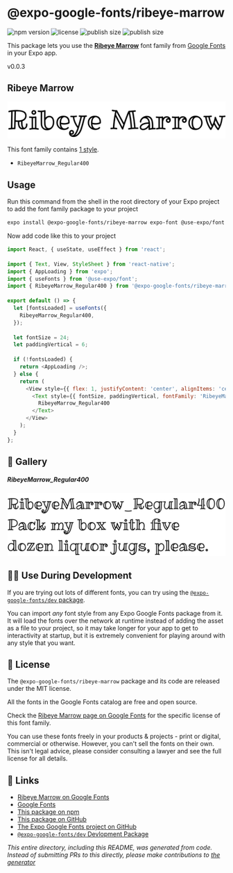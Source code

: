# @expo-google-fonts/ribeye-marrow

![npm version](https://flat.badgen.net/npm/v/@expo-google-fonts/ribeye-marrow)
![license](https://flat.badgen.net/github/license/expo/google-fonts)
![publish size](https://flat.badgen.net/packagephobia/install/@expo-google-fonts/ribeye-marrow)
![publish size](https://flat.badgen.net/packagephobia/publish/@expo-google-fonts/ribeye-marrow)

This package lets you use the [**Ribeye Marrow**](https://fonts.google.com/specimen/Ribeye+Marrow) font family from [Google Fonts](https://fonts.google.com/) in your Expo app.

v0.0.3

## Ribeye Marrow

![Ribeye Marrow](./font-family.png)

This font family contains [1 style](#-gallery).

- `RibeyeMarrow_Regular400`

## Usage

Run this command from the shell in the root directory of your Expo project to add the font family package to your project
```sh
expo install @expo-google-fonts/ribeye-marrow expo-font @use-expo/font
```

Now add code like this to your project
```js
import React, { useState, useEffect } from 'react';

import { Text, View, StyleSheet } from 'react-native';
import { AppLoading } from 'expo';
import { useFonts } from '@use-expo/font';
import { RibeyeMarrow_Regular400 } from '@expo-google-fonts/ribeye-marrow';

export default () => {
  let [fontsLoaded] = useFonts({
    RibeyeMarrow_Regular400,
  });

  let fontSize = 24;
  let paddingVertical = 6;

  if (!fontsLoaded) {
    return <AppLoading />;
  } else {
    return (
      <View style={{ flex: 1, justifyContent: 'center', alignItems: 'center' }}>
        <Text style={{ fontSize, paddingVertical, fontFamily: 'RibeyeMarrow_Regular400' }}>
          RibeyeMarrow_Regular400
        </Text>
      </View>
    );
  }
};

```

## 🔡 Gallery

##### RibeyeMarrow_Regular400
![RibeyeMarrow_Regular400](./c246f9f2e382d8da82319762b401df8a1426fa767b74d168f0d1abca33fdd43d.ttf.png)


## 👩‍💻 Use During Development

If you are trying out lots of different fonts, you can try using the [`@expo-google-fonts/dev` package](https://github.com/expo/google-fonts/tree/master/font-packages/dev#readme).

You can import *any* font style from any Expo Google Fonts package from it. It will load the fonts
over the network at runtime instead of adding the asset as a file to your project, so it may take longer
for your app to get to interactivity at startup, but it is extremely convenient
for playing around with any style that you want.

## 📖 License

The `@expo-google-fonts/ribeye-marrow` package and its code are released under the MIT license.

All the fonts in the Google Fonts catalog are free and open source.

Check the [Ribeye Marrow page on Google Fonts](https://fonts.google.com/specimen/Ribeye+Marrow) for the specific license of this font family.

You can use these fonts freely in your products & projects - print or digital, commercial or otherwise. However, you can't sell the fonts on their own. This isn't legal advice, please consider consulting a lawyer and see the full license for all details.

## 🔗 Links

- [Ribeye Marrow on Google Fonts](https://fonts.google.com/specimen/Ribeye+Marrow)
- [Google Fonts](https://fonts.google.com/)
- [This package on npm](https://www.npmjs.com/package/@expo-google-fonts/ribeye-marrow)
- [This package on GitHub](https://github.com/expo/google-fonts/tree/master/font-packages/ribeye-marrow)
- [The Expo Google Fonts project on GitHub](https://github.com/expo/google-fonts)
- [`@expo-google-fonts/dev` Devlopment Package](https://github.com/expo/google-fonts/tree/master/font-packages/dev)


*This entire directory, including this README, was generated from code. Instead of submitting PRs to this directly, please make contributions to [the generator](https://github.com/expo/google-fonts/tree/master/packages/generator)*
